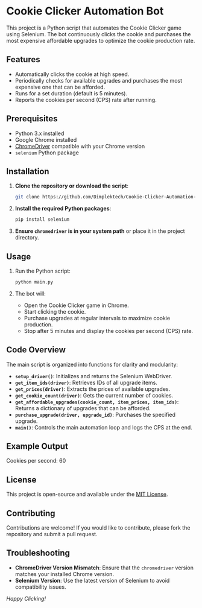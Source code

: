 # Cookie Clicker Automation Bot

This project is a Python script that automates the Cookie Clicker game using Selenium. The bot continuously clicks the cookie and purchases the most expensive affordable upgrades to optimize the cookie production rate.

## Features

- Automatically clicks the cookie at high speed.
- Periodically checks for available upgrades and purchases the most expensive one that can be afforded.
- Runs for a set duration (default is 5 minutes).
- Reports the cookies per second (CPS) rate after running.

## Prerequisites

- Python 3.x installed
- Google Chrome installed
- [ChromeDriver](https://chromedriver.chromium.org/downloads) compatible with your Chrome version
- `selenium` Python package

## Installation

1. **Clone the repository or download the script**:
    ```bash
    git clone https://github.com/Dimplektech/Cookie-Clicker-Automation-Bot.git
    
    ```

2. **Install the required Python packages**:
    ```bash
    pip install selenium
    ```

3. **Ensure `chromedriver` is in your system path** or place it in the project directory.

## Usage

1. Run the Python script:
    ```bash
    python main.py
    ```

2. The bot will:
    - Open the Cookie Clicker game in Chrome.
    - Start clicking the cookie.
    - Purchase upgrades at regular intervals to maximize cookie production.
    - Stop after 5 minutes and display the cookies per second (CPS) rate.

## Code Overview

The main script is organized into functions for clarity and modularity:

- **`setup_driver()`**: Initializes and returns the Selenium WebDriver.
- **`get_item_ids(driver)`**: Retrieves IDs of all upgrade items.
- **`get_prices(driver)`**: Extracts the prices of available upgrades.
- **`get_cookie_count(driver)`**: Gets the current number of cookies.
- **`get_affordable_upgrades(cookie_count, item_prices, item_ids)`**: Returns a dictionary of upgrades that can be afforded.
- **`purchase_upgrade(driver, upgrade_id)`**: Purchases the specified upgrade.
- **`main()`**: Controls the main automation loop and logs the CPS at the end.

## Example Output
Cookies per second: 60

## License

This project is open-source and available under the [MIT License](LICENSE).

## Contributing

Contributions are welcome! If you would like to contribute, please fork the repository and submit a pull request.

## Troubleshooting

- **ChromeDriver Version Mismatch**: Ensure that the `chromedriver` version matches your installed Chrome version.
- **Selenium Version**: Use the latest version of Selenium to avoid compatibility issues.



*Happy Clicking!*


